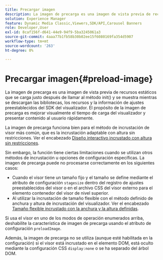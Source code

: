 ```yaml
---
title: Precargar imagen
description: La imagen de precarga es una imagen de vista previa de recursos estáticos que se carga justo después de llamar al método init() y se muestra mientras se descargan las bibliotecas, los recursos y la información de ajustes preestablecidos del SDK del visualizador. El propósito de la imagen de precarga es mejorar visualmente el tiempo de carga del visualizador y presentar contenido al usuario rápidamente.
solution: Experience Manager
feature: Dynamic Media Classic,Viewers,SDK/API,Carousel Banners
role: Developer,User
exl-id: 8caf156f-d641-44e9-94f9-5ba3245061a3
source-git-commit: 4aaa77b1fb58b30b02ee15f6080169fa354d5907
workflow-type: tm+mt
source-wordcount: '263'
ht-degree: 0%

---
```


# Precargar imagen{#preload-image}

La imagen de precarga es una imagen de vista previa de recursos estáticos que se carga justo después de llamar al método init() y se muestra mientras se descargan las bibliotecas, los recursos y la información de ajustes preestablecidos del SDK del visualizador. El propósito de la imagen de precarga es mejorar visualmente el tiempo de carga del visualizador y presentar contenido al usuario rápidamente.

La imagen de precarga funciona bien para el método de incrustación de visor más común, que es la incrustación adaptable con altura sin restricciones. Ver el encabezado [Diseño interactivo incrustado con altura sin restricciones](../../c-html5-aem-asset-viewers/c-html5-aem-carousel/c-html5-aem-carousel.md#concept-b44f1df3c1c64d4e8b5565e7736bf95e).

Sin embargo, la función tiene ciertas limitaciones cuando se utilizan otros métodos de incrustación u opciones de configuración específicas. La imagen de precarga puede no procesarse correctamente en los siguientes casos:

* Cuando el visor tiene un tamaño fijo y el tamaño se define mediante el atributo de configuración `stagesize` dentro del registro de ajustes preestablecidos del visor o en el archivo CSS del visor externo para el elemento contenedor del visor de nivel superior.
* Al utilizar la incrustación de tamaño flexible con el método definido de anchura y altura de incrustación del visualizador. Ver el encabezado [Tamaño flexible incrustado con la anchura y la altura definidas](../../c-html5-aem-asset-viewers/c-html5-aem-interactive-images/c-html5-aem-interactive-images.md#section-6bb5d3c502544ad18a58eafe12a13435).

Si usa el visor en uno de los modos de operación enumerados arriba, deshabilite la característica de imagen de precarga usando el atributo de configuración `preloadImage`.

Además, la imagen de precarga no se utiliza (aunque esté habilitada en la configuración) si el visor está incrustado en el elemento DOM, está oculto mediante la configuración CSS `display:none` o se ha separado del árbol DOM.
